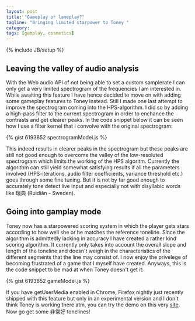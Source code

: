 ```yaml
---
layout: post
title: "Gameplay or lameplay?"
tagline: "Bringing limited starpower to Toney "
category: 
tags: [gamplay, cosmetics]
---
```

{% include JB/setup %}

Leaving the valley of audio analysis
-------------------------------------------

With the Web audio API of not being able to set a custom samplerate I can only get a very limited spectrogram of the frequencies I am interested in. While awaiting this feature I have hence decided to move on with adding some gameplay features to Toney instead. Still I made one last attempt to improve the spectrogram coming into the HPS-algorithm. I did so by adding a high-pass filter to the current spectrogram in order to enchance the contrasts and get clearer peaks. In the code snippet below it can be seen how I use a filter kernel that I convolve with the original spectrogram:
	
{% gist 6193852 spectrogramModel.js %}

This indeed results in clearer peaks in the spectrogram but these peaks are still not good enough to overcome the valley of the low-resoluted spectrogram which limits the working of the HPS algoritm. Currently the algorithm can still yield somewhat satisfying results if all the parameters involved (HPS-iterations, audio filter coefficients, variance threshold etc.) goes through some fine tuning. But it is not by far good enough to accurately tone detect live input and especially not with disyllabic words like 瑞典 (Ruìdiǎn - Sweden).

Going into gamplay mode
-----------------------

Toney now has a starpowered scoring system in which the player gets stars according to how well she or he matches the reference toneline. Since the algorithm is admittedly lacking in accuracy I have created a rather kind scoring algorithm. It currently only takes into account the overall slope and length of the toneline and doesn't weigh in the characteristics of the different segments that the line may consist of. I now enjoy the privelege of becoming frustrated of a game that I myself have created. Anyways, this is the code snippet to be mad at when Toney doesn't get it:

{% gist 6193852 gameModel.js %}

If you have getUserMedia enabled in Chrome, Firefox nightly just recently shipped with this feature but only in an experimental version and I don't think Toney is working there atm, you can try the demo on this very [site](http://biggestt.github.io/toney/demo.html). Now go get some 非常好 tonelines!



